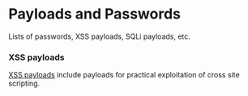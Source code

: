 # Payloads and Passwords
Lists of passwords, XSS payloads, SQLi payloads, etc.

### XSS payloads
[XSS payloads](https://github.com/nettitude/xss_payloads) include payloads for practical exploitation of cross site scripting.

